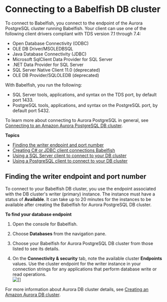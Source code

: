 # Connecting to a Babelfish DB cluster<a name="babelfish-connect"></a>

To connect to Babelfish, you connect to the endpoint of the Aurora PostgreSQL cluster running Babelfish\. Your client can use one of the following client drivers compliant with TDS version 7\.1 through 7\.4:
+ Open Database Connectivity \(ODBC\)
+ OLE DB Driver/MSOLEDBSQL
+ Java Database Connectivity \(JDBC\)
+ Microsoft SqlClient Data Provider for SQL Server
+ \.NET Data Provider for SQL Server
+ SQL Server Native Client 11\.0 \(deprecated\)
+ OLE DB Provider/SQLOLEDB \(deprecated\)

With Babelfish, you run the following:
+ SQL Server tools, applications, and syntax on the TDS port, by default port 1433\.
+ PostgreSQL tools, applications, and syntax on the PostgreSQL port, by default port 5432\.

To learn more about connecting to Aurora PostgreSQL in general, see [Connecting to an Amazon Aurora PostgreSQL DB cluster](Aurora.Connecting.md#Aurora.Connecting.AuroraPostgreSQL)\. 

**Topics**
+ [Finding the writer endpoint and port number](#babelfish-connect-endpoint)
+ [Creating C\# or JDBC client connections Babelfish](babelfish-connect-configure.md)
+ [Using a SQL Server client to connect to your DB cluster](babelfish-connect-sqlserver.md)
+ [Using a PostgreSQL client to connect to your DB cluster](babelfish-connect-PostgreSQL.md)

## Finding the writer endpoint and port number<a name="babelfish-connect-endpoint"></a>

To connect to your Babelfish DB cluster, you use the endpoint associated with the DB cluster's writer \(primary\) instance\. The instance must have a status of **Available**\. It can take up to 20 minutes for the instances to be available after creating the Babelfish for Aurora PostgreSQL DB cluster\.

**To find your database endpoint**

1. Open the console for Babelfish\.

1. Choose **Databases** from the navigation pane\. 

1. Choose your Babelfish for Aurora PostgreSQL DB cluster from those listed to see its details\. 

1. On the **Connectivity & security** tab, note the available cluster **Endpoints** values\. Use the cluster endpoint for the writer instance in your connection strings for any applications that perform database write or read operations\.  
![\[\]](http://docs.aws.amazon.com/AmazonRDS/latest/AuroraUserGuide/images/Babelfish-database-endpoint.png)

For more information about Aurora DB cluster details, see [Creating an Amazon Aurora DB cluster](Aurora.CreateInstance.md)\.